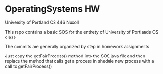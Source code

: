 OperatingSystems HW
===================
University of Portland CS 446 Nuxoll

This repo contains a basic SOS for the entirety of University of Portlands OS class

The commits are generally organized by step in homework assignments

Just copy the getFairProcess() method into the SOS.java file 
and then replace the method that calls get a process in shedule 
new process with a call to getFairProcess()
